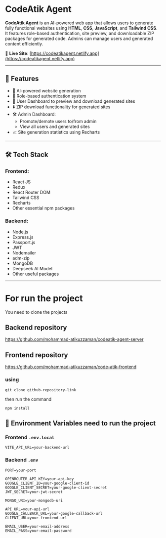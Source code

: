 # CodeAtik Agent

**CodeAtik Agent** is an AI-powered web app that allows users to generate fully functional websites using **HTML**, **CSS**, **JavaScript**, and **Tailwind CSS**. It features role-based authentication, site preview, and downloadable ZIP packages for generated code. Admins can manage users and generated content efficiently.

🔗 **Live Site**: [https://codeatikagent.netlify.app](https://codeatikagent.netlify.app)

---

## 🚀 Features

- 🧠 AI-powered website generation
- 🔐 Role-based authentication system
- 👤 User Dashboard to preview and download generated sites
- ⬇️ ZIP download functionality for generated sites
- 🛠️ Admin Dashboard:
  - Promote/demote users to/from admin
  - View all users and generated sites
- 📈 Site generation statistics using Recharts

---

## 🛠️ Tech Stack

### Frontend:
- React JS
- Redux
- React Router DOM
- Tailwind CSS
- Recharts
- Other essential npm packages

### Backend:
- Node.js
- Express.js
- Passport.js
- JWT
- Nodemailer
- adm-zip
- MongoDB
- Deepseek AI Model
- Other useful packages

---

# For run the project
You need to clone the projects
## Backend repository
https://github.com/mohammad-atikuzzaman/codeatik-agent-server

## Frontend repository
https://github.com/mohammad-atikuzzaman/code-atik-frontend
### using
```
git clone github-repository-link
```
then run the command 
```
npm install
```

## 🔧 Environment Variables need to run the project

### Frontend `.env.local`
```env
VITE_API_URL=your-backend-url

```

### Backend `.env`
```
PORT=your-port

OPENROUTER_API_KEY=your-api-key
GOOGLE_CLIENT_ID=your-google-client-id
GOOGLE_CLIENT_SECRET=your-google-client-secret
JWT_SECRET=your-jwt-secret

MONGO_URI=your-mongodb-uri

API_URL=your-api-url
GOOGLE_CALLBACK_URL=your-google-callback-url
CLIENT_URL=your-frontend-url

EMAIL_USER=your-email-address
EMAIL_PASS=your-email-password
```